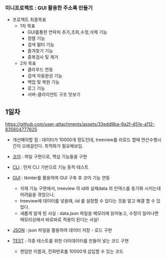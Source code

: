 ### 미니프로젝트 : GUI 활용한 주소록 만들기

- 프로젝트 최종목표
    - 1차 목표
        - GUI를통한 연락처 추가,조회,수정,삭제 기능
        - 정렬 기능
        - 검색 필터 기능
        - 즐겨찾기 기능
        - 중복검사 및 제거
    - 2차 목표
        - 클라우드 연동
        - 검색 자동완성 기능
        - 백업 및 복원 기능
        - 로그 기능
        - 서버-클라이언트 구조 맛보기


## 1일차


https://github.com/user-attachments/assets/33edd9ba-9a2f-451e-a112-835604777625



- 개선해야할 점 : 데이터가 10000개 정도인데, treeview를 리로드 할때 연산수행시간이 오래걸린다. 최적화가 필요해보임.

- [코어](core.py)  : 파일 구현으로, 핵심 기능들을 구현

- [CLI](cli.py)    : 먼저 CLI 기반으로 기능 동작 테스트

- [GUI](gui.py)    : tkinter를 활용하여 GUI 구축 후 코어 기능 연동
    - 삭제 기능 구현에서, treeview 의 id와 실제data 의 인덱스를 동기화 시키는데 어려움을 겪었으나,
    - treeview에 데이터를 넣을때, iid 를 설정할 수 있다는 것을 알고 해결 할 수 있었다.
    - 새롭게 알게 된 사실 : data.json 파일을 메모리에 읽어놓고, 수정이 일어나면 메모리상에서 바로바로 적용이 된다는 사실!

- [JSON](data.json) : json 파일을 활용하여 데이터 저장 - 로드 구현

- [TEST](test.py) : 각종 테스트를 위한 더미데이터를 만들어 넣는 코드 구현
    - 랜덤한 이름과, 전화번호를 10000개 삽입할 수 있는 코드

